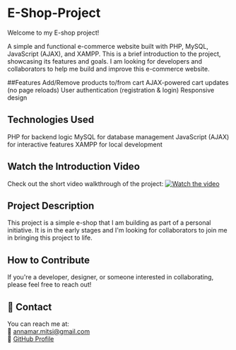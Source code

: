 # E-Shop-Project


Welcome to my E-shop project!

A simple and functional e-commerce website built with PHP, MySQL, JavaScript (AJAX), and XAMPP. This is a brief introduction to the project, showcasing its features and goals. I am looking for developers and collaborators to help me build and improve this e-commerce website.



##Features 
Add/Remove products to/from cart
AJAX-powered cart updates (no page reloads)
User authentication (registration & login)
Responsive design

## Technologies Used
PHP for backend logic
MySQL for database management
JavaScript (AJAX) for interactive features
XAMPP for local development


## Watch the Introduction Video

Check out the short video walkthrough of the project:
[![Watch the video](https://img.youtube.com/vi/5g3jvYugzdU/0.jpg)](https://youtu.be/5g3jvYugzdU)

## Project Description

This project is a simple e-shop that I am building as part of a personal initiative. It is in the early stages and I'm looking for collaborators to join me in bringing this project to life.

## How to Contribute

If you're a developer, designer, or someone interested in collaborating, please feel free to reach out!



## 💌 Contact  
You can reach me at:  
📧 [annamar.mitsi@gmail.com](mailto:annamar.mitsi@gmail.com)  
🐙 [GitHub Profile](https://github.com/anmar000)
